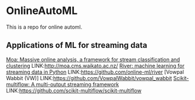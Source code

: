 # OnlineAutoML
This is a repo for online automl.

## Applications of ML for streaming data
[Moa: Massive online analysis, a framework for stream classification and clustering](http://proceedings.mlr.press/v11/bifet10a/bifet10a.pdf) LINK:http://moa.cms.waikato.ac.nz/
[River: machine learning for streaming data in Python](https://www.jmlr.org/papers/volume22/20-1380/20-1380.pdf) LINK:https://github.com/online-ml/river
[Vowpal Wabbit (VW)] LINK:https://github.com/VowpalWabbit/vowpal_wabbit
[Scikit-multiflow: A multi-output streaming framework](https://www.jmlr.org/papers/volume19/18-251/18-251.pdf?ref=hackernoon.com) LINK:https://github.com/scikit-multiflow/scikit-multiflow
